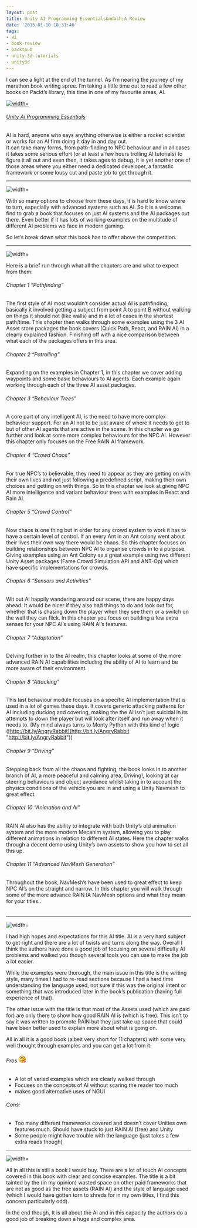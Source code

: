 ```yaml
---
layout: post
title: Unity AI Programming Essentials&ndash;A Review
date: '2015-01-10 18:31:46'
tags:
- ai
- book-review
- packtpub
- unity-3d-tutorials
- unity3d
---
```


I can see a light at the end of the tunnel.  As I’m nearing the journey of my marathon book writing spree. I’m taking a little time out to read a few other books on Packt’s library, this time in one of my favourite areas, AI.

[![ width=](https://www.packtpub.com/sites/default/files/B03562_Unity%20AI%20Programming%20Essentials_Cover.jpg)](https://www.packtpub.com/game-development/unity-ai-programming-essentials)

###### [Unity AI Programming Essentials](https://www.packtpub.com/game-development/unity-ai-programming-essentials)

AI is hard, anyone who says anything otherwise is either a rocket scientist or works for an AI firm doing it day in and day out.  
It can take many forms, from path-finding to NPC behaviour and in all cases it takes some serious effort (or at least a few hours trolling AI tutorials) to figure it all out and even then, it takes ages to debug.  It is yet another one of those areas where you either need a dedicated developer, a fantastic framework or some lousy cut and paste job to get through it.

* * *

![width=](http://i0.wp.com/1.bp.blogspot.com/_Un0JJ6ChsQE/TDMGeB1LpyI/AAAAAAAAABU/VORQN7I2LVg/s1600/27.jpg?w=660)

With so many options to choose from these days, it is hard to know where to turn, especially with advanced systems such as AI.  So it is a welcome find to grab a book that focuses on just AI systems and the AI packages out there.  Even better if it has lots of working examples on the multitude of different AI problems we face in modern gaming.

So let’s break down what this book has to offer above the competition.

* * *

![width=](http://i2.wp.com/1.bp.blogspot.com/-ura1_XT2-2g/Twob02iku-I/AAAAAAAAAKo/U4Uhirf68K0/s1600/HiRes.jpg?resize=361%2C301)

Here is a brief run through what all the chapters are and what to expect from them:

###### Chapter 1 “Pathfinding”

The first style of AI most wouldn’t consider actual AI is pathfinding, basically it involved getting a subject from point A to point B without walking on things it should not (like walls) and in a lot of cases in the shortest path/time.  This chapter then walks through some examples using the 3 AI Asset store packages the book covers (Quick Path, React, and RAIN AI) in a clearly explained fashion.  Finishing off with a nice comparison between what each of the packages offers in this area.

###### Chapter 2 “Patrolling”

Expanding on the examples in Chapter 1, in this chapter we cover adding waypoints and some basic behaviours to AI agents.  Each example again working through each of the three AI asset packages.

###### Chapter 3 “Behaviour Trees”

A core part of any intelligent AI, is the need to have more complex behaviour support. For an AI not to be just aware of where it needs to get to but of other AI agents that are active in the scene.  In this chapter we go further and look at some more complex behaviours for the NPC AI. However this chapter only focuses on the Free RAIN AI framework.

###### Chapter 4 “Crowd Chaos”

For true NPC’s to believable, they need to appear as they are getting on with their own lives and not just following a predefined script, making their own choices and getting on with things. So in this chapter we look at giving NPC AI more intelligence and variant behaviour trees with examples in React and Rain AI.

###### Chapter 5 “Crowd Control”

Now chaos is one thing but in order for any crowd system to work it has to have a certain level of control.  If an every Ant in an Ant colony went about their lives their own way there would be chaos.  So this chapter focuses on building relationships between NPC AI to organise crowds in to a purpose.  Giving examples using an Ant Colony as a great example using two different Unity Asset packages (Fame Crowd Simulation API and ANT-Op) which have specific implementations for crowds.

###### Chapter 6 “Sensors and Activities”

Wit out AI happily wandering around our scene, there are happy days ahead. It would be nicer if they also had things to do and look out for, whether that is chasing down the player when they see them or a switch on the wall they can flick. In this chapter you focus on building a few extra senses for your NPC AI’s using RAIN AI’s features.

###### Chapter 7 “Adaptation”

Delving further in to the AI realm, this chapter looks at some of the more advanced RAIN AI capabilities including the ability of AI to learn and be more aware of their environment.

###### Chapter 8 “Attacking”

This last behaviour module focuses on a specific AI implementation that is used in a lot of games these days. It covers generic attacking patterns for AI including ducking and covering, making the the AI isn’t just suicidal in its attempts to down the player but will look after itself and run away when it needs to. (My mind always turns to Monty Python with this kind of logic ([http://bit.ly/AngryRabbit](http://bit.ly/AngryRabbit "http://bit.ly/AngryRabbit"))

###### Chapter 9 “Driving”

Stepping back from all the chaos and fighting, the book looks in to another branch of AI, a more peaceful and calming area, Driving!, looking at car steering behaviours and object avoidance whilst taking in to account the physics conditions of the vehicle you are in and using a Unity Navmesh to great effect.

###### Chapter 10 “Animation and AI”

RAIN AI also has the ability to integrate with both Unity’s old animation system and the more modern Mecanim system, allowing you to play different animations in relation to different AI states.  Here the chapter walks through a decent demo using Unity’s own assets to show you how to set all this up.

###### Chapter 11 “Advanced NavMesh Generation”

Throughout the book, NavMesh’s have been used to great effect to keep NPC AI’s on the straight and narrow. In this chapter you will walk through some of the more advance RAIN IA NavMesh options and what they mean for your titles..

###### 

###### 

* * *

![width=](http://i2.wp.com/1.bp.blogspot.com/-YJZ1X0X20x8/T6MOhBQk54I/AAAAAAAAB-8/WgJn-q4Ohaw/s1600/My+Thoughts.png?resize=354%2C109)

I had high hopes and expectations for this AI title. AI is a very hard subject to get right and there are a lot of twists and turns along the way. Overall I think the authors have done a good job of focusing on several difficulty AI problems and walked you though several tools you can use to make the job a lot easier.

While the examples were thorough, the main issue in this title is the writing style, many times I had to re-read sections because I had a hard time understanding the language used, not sure if this was the original intent or something that was introduced later in the book’s publication (having full experience of that).

The other issue with the title is that most of the Assets used (which are paid for) are only there to show how good RAIN AI is (which is free). This isn’t to say it was written to promote RAIN but they just take up space that could have been better used to explain more about what is going on.

All in all it is a good book (albeit very short for 11 chapters) with some very well thought through examples and you can get a lot from it.

###### Pros ![Smile with tongue out](/Images/wordpress/2014/07/wlEmoticon-smilewithtongueout.png?w=660)

- A lot of varied examples which are clearly walked through
- Focuses on the concepts of AI without scaring the reader too much
- makes good alternative uses of NGUI

###### Cons:

- Too many different frameworks covered and doesn’t cover Unities own features much. Should have stuck to just RAIN AI (free) and Unity
- Some people might have trouble with the language (just takes a few extra reads though)  

* * *

![width=](http://i2.wp.com/www.magicalmaths.org/wp-content/uploads/2012/11/conclusion-introduction-starter-plenary.jpg?w=660)

All in all this is still a book I would buy. There are a lot of touch AI concepts covered in this book with clear and concise examples.  The title is a bit tainted by the (in my opinion) wasted space on other paid frameworks that are not as good as the free assets (RAIN AI) and the style of language used (which I would have gotten torn to shreds for in my own titles, I find this concern particularly odd).

In the end though, It is all about the AI and in this capacity the authors do a good job of breaking down a huge and complex area.

